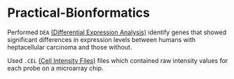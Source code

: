 # Practical-Bionformatics

 
Performed `DEA` [(Differential Expression Analysis)](https://www.ebi.ac.uk/training/online/courses/functional-genomics-ii-common-technologies-and-data-analysis-methods/rna-sequencing/performing-a-rna-seq-experiment/data-analysis/differential-gene-expression-analysis/#:~:text=Differential%20expression%20analysis%20means%20taking,expression%20levels%20between%20experimental%20groups.) identify genes that showed significant differences in expression levels between humans with heptacellular carcinoma and those without.  

Used `.CEL` [(Cell Intensity Files)](https://www.ebi.ac.uk/ols/ontologies/efo/terms?short_form=EFO_0005630#:~:text=CEL%20data%20file%20format%20describes,values%20of%20a%20DAT%20file.) files which contained raw intensity values for each probe on a microarray chip.
